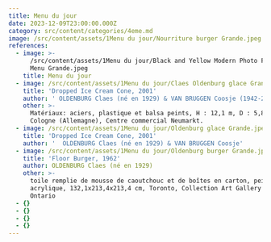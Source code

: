 ```yaml
---
title: Menu du jour
date: 2023-12-09T23:00:00.000Z
category: src/content/categories/4eme.md
image: /src/content/assets/1Menu du jour/Nourriture burger Grande.jpeg
references:
  - image: >-
      /src/content/assets/1Menu du jour/Black and Yellow Modern Photo Fast Food
      Menu Grande.jpeg
    title: Menu du jour
  - image: /src/content/assets/1Menu du jour/Claes Oldenburg glace Grande.jpeg
    title: 'Dropped Ice Cream Cone, 2001'
    author: ' OLDENBURG Claes (né en 1929) & VAN BRUGGEN Coosje (1942-2009)'
    other: >-
      Matériaux: aciers, plastique et balsa peints, H : 12,1 m, D : 5,8 m,
      Cologne (Allemagne), Centre commercial Neumarkt.
  - image: /src/content/assets/1Menu du jour/Oldenburg glace Grande.jpeg
    title: 'Dropped Ice Cream Cone, 2001'
    author: '  OLDENBURG Claes (né en 1929) & VAN BRUGGEN Coosje'
  - image: /src/content/assets/1Menu du jour/Oldenburg burger Grande.jpeg
    title: 'Floor Burger, 1962'
    author: OLDENBURG Claes (né en 1929)
    other: >-
      toile remplie de mousse de caoutchouc et de boîtes en carton, peinture
      acrylique, 132,1x213,4x213,4 cm, Toronto, Collection Art Gallery of
      Ontario
  - {}
  - {}
  - {}
  - {}
---
```


